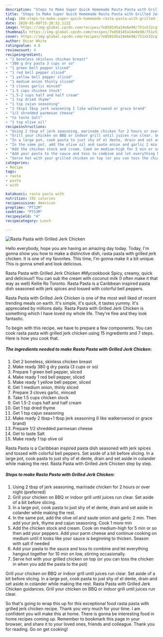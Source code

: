 ```yaml
---
description: "Steps to Make Super Quick Homemade Rasta Pasta with Grilled Jerk Chicken"
title: "Steps to Make Super Quick Homemade Rasta Pasta with Grilled Jerk Chicken"
slug: 160-steps-to-make-super-quick-homemade-rasta-pasta-with-grilled-jerk-chicken
date: 2020-05-08T15:28:52.112Z
image: https://img-global.cpcdn.com/recipes/7e850145a14e6e98/751x532cq70/rasta-pasta-with-grilled-jerk-chicken-recipe-main-photo.jpg
thumbnail: https://img-global.cpcdn.com/recipes/7e850145a14e6e98/751x532cq70/rasta-pasta-with-grilled-jerk-chicken-recipe-main-photo.jpg
cover: https://img-global.cpcdn.com/recipes/7e850145a14e6e98/751x532cq70/rasta-pasta-with-grilled-jerk-chicken-recipe-main-photo.jpg
author: Oscar White
ratingvalue: 4.8
reviewcount: 4
recipeingredient:
- "2 boneless skinless chicken breast"
- "380 g dry pasta 3 cups or so"
- "1 green bell pepper sliced"
- "1 red bell pepper sliced"
- "1 yellow bell pepper sliced"
- "1 medium onion thinly sliced"
- "3 cloves garlic minced"
- "1.5 cups chicken stock"
- "1.5-2 cups half and half cream"
- "1 tsp dried thyme"
- "1 tsp cajun seasoning"
- "2 tbsp1 tbsp jerk seasoning I like walkerswood or grace brand"
- "1/2 shredded parmesan cheese"
- "to taste Salt"
- "1 tsp olive oil"
recipeinstructions:
- "Using 2 tbsp of jerk seasoning, marinade chicken for 2 hours or over night (preferred)"
- "Grill your chicken on BBQ or indoor grill until juices run clear. Set aside of a bit before slicing."
- "In a large pot, cook pasta to just shy of el dente, drain and set aside in colander while making the rest."
- "In the same pot, add the olive oil and saute onion and garlic 2 min. Then add your jerk, thyme and cajun seasoning. Cook 1 more min"
- "Add the chicken stock and cream. Cook on medium-high for 5 min or so then add your peppers. Add your parm cheese and continue cooking on medium until it looks like your sauce is beginning to thicken. Season with salt if needed"
- "Add your pasta to the sauce and toss to combine and let everything hangout together for 10 min on low, stirring occasionally."
- "Serve hot with your grilled chicken on top (or you can toss the chicken in when you add the pasta to the pot)"
categories:
- Recipe
tags:
- rasta
- pasta
- with

katakunci: rasta pasta with 
nutrition: 192 calories
recipecuisine: American
preptime: "PT12M"
cooktime: "PT53M"
recipeyield: "4"
recipecategory: Lunch

---
```



![Rasta Pasta with Grilled Jerk Chicken](https://img-global.cpcdn.com/recipes/7e850145a14e6e98/751x532cq70/rasta-pasta-with-grilled-jerk-chicken-recipe-main-photo.jpg)

Hello everybody, hope you are having an amazing day today. Today, I'm gonna show you how to make a distinctive dish, rasta pasta with grilled jerk chicken. It is one of my favorites. This time, I'm gonna make it a bit unique. This is gonna smell and look delicious.

Rasta Pasta with Grilled Jerk Chicken #Mycookbook Spicy, creamy, quick and delicious!! You can sub the cream with coconut milk (I often make it that way as well) Kellie Ro Toronto. Rasta Pasta is a Caribbean inspired pasta dish seasoned with jerk spices and tossed with colorful bell peppers.

Rasta Pasta with Grilled Jerk Chicken is one of the most well liked of recent trending meals on earth. It's simple, it's quick, it tastes yummy. It's appreciated by millions daily. Rasta Pasta with Grilled Jerk Chicken is something which I have loved my whole life. They're fine and they look fantastic.


To begin with this recipe, we have to prepare a few components. You can cook rasta pasta with grilled jerk chicken using 15 ingredients and 7 steps. Here is how you cook that.

<!--inarticleads1-->

##### The ingredients needed to make Rasta Pasta with Grilled Jerk Chicken:

1. Get 2 boneless, skinless chicken breast
1. Make ready 380 g dry pasta (3 cups or so)
1. Prepare 1 green bell pepper, sliced
1. Make ready 1 red bell pepper, sliced
1. Make ready 1 yellow bell pepper, sliced
1. Get 1 medium onion, thinly sliced
1. Prepare 3 cloves garlic, minced
1. Take 1.5 cups chicken stock
1. Get 1.5-2 cups half and half cream
1. Get 1 tsp dried thyme
1. Get 1 tsp cajun seasoning
1. Make ready 2 tbsp+1 tbsp jerk seasoning (I like walkerswood or grace brand)
1. Prepare 1/2 shredded parmesan cheese
1. Get to taste Salt
1. Make ready 1 tsp olive oil


Rasta Pasta is a Caribbean inspired pasta dish seasoned with jerk spices and tossed with colorful bell peppers. Set aside of a bit before slicing. In a large pot, cook pasta to just shy of el dente, drain and set aside in colander while making the rest. Rasta Pasta with Grilled Jerk Chicken step by step. 

<!--inarticleads2-->

##### Steps to make Rasta Pasta with Grilled Jerk Chicken:

1. Using 2 tbsp of jerk seasoning, marinade chicken for 2 hours or over night (preferred)
1. Grill your chicken on BBQ or indoor grill until juices run clear. Set aside of a bit before slicing.
1. In a large pot, cook pasta to just shy of el dente, drain and set aside in colander while making the rest.
1. In the same pot, add the olive oil and saute onion and garlic 2 min. Then add your jerk, thyme and cajun seasoning. Cook 1 more min
1. Add the chicken stock and cream. Cook on medium-high for 5 min or so then add your peppers. Add your parm cheese and continue cooking on medium until it looks like your sauce is beginning to thicken. Season with salt if needed
1. Add your pasta to the sauce and toss to combine and let everything hangout together for 10 min on low, stirring occasionally.
1. Serve hot with your grilled chicken on top (or you can toss the chicken in when you add the pasta to the pot)


Grill your chicken on BBQ or indoor grill until juices run clear. Set aside of a bit before slicing. In a large pot, cook pasta to just shy of el dente, drain and set aside in colander while making the rest. Rasta Pasta with Grilled Jerk Chicken guidances. Grill your chicken on BBQ or indoor grill until juices run clear. 

So that's going to wrap this up for this exceptional food rasta pasta with grilled jerk chicken recipe. Thank you very much for your time. I am confident you will make this at home. There is gonna be interesting food in home recipes coming up. Remember to bookmark this page in your browser, and share it to your loved ones, friends and colleague. Thank you for reading. Go on get cooking!
